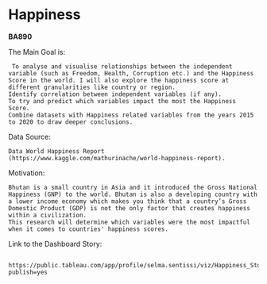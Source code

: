# Happiness
**BA890**

The Main Goal is:

     To analyse and visualise relationships between the independent variable (such as Freedom, Health, Corruption etc.) and the Happiness Score in the world. I will also explore the happiness score at different granularities like country or region.
    Identify correlation between independent variables (if any).
    To try and predict which variables impact the most the Happiness Score.
    Combine datasets with Happiness related variables from the years 2015 to 2020 to draw deeper conclusions.

Data Source:

    Data World Happiness Report (https://www.kaggle.com/mathurinache/world-happiness-report).

Motivation:

    Bhutan is a small country in Asia and it introduced the Gross National Happiness (GNP) to the world. Bhutan is also a developing country with a lower income economy which makes you think that a country’s Gross Domestic Product (GDP) is not the only factor that creates happiness within a civilization.
    This research will determine which variables were the most impactful when it comes to countries' happiness scores.

Link to the Dashboard Story:
     
     https://public.tableau.com/app/profile/selma.sentissi/viz/Happiness_Story_16291295512870/Story1?publish=yes

